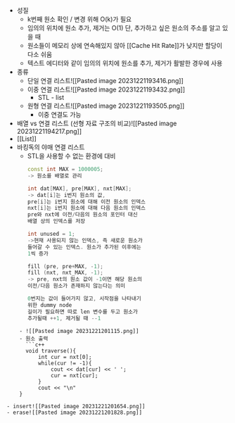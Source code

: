 - 성질
	- k번째 원소 확인 / 변경 위해 O(k)가 필요
	- 임의의 위치에 원소 추가, 제거는 O(1)
	  단, 추가하고 싶은 원소의 주소를 알고 있을 때
	- 원소들이 메모리 상에 연속해있지 않아 [[Cache Hit Rate]]가 낮지만 할당이 다소 쉬움
	- 텍스트 에디터와 같이 임의의 위치에 원소를 추가, 제거가 활발한 경우에 사용
- 종류
	- 단일 연결 리스트![[Pasted image 20231221193416.png]]
	- 이중 연결 리스트![[Pasted image 20231221193432.png]]
		- STL - list
	- 원형 연결 리스트![[Pasted image 20231221193505.png]]
		- 이중 연결도 가능
- 배열 vs 연결 리스트 (선형 자료 구조의 비교)![[Pasted image 20231221194217.png]]
- [[List]]
- 바킹독의 야매 연결 리스트
	- STL을 사용할 수 없는 환경에 대비
	  ```c++
	  const int MAX = 1000005;
	  -> 원소를 배열로 관리
	  
	  int dat[MAX], pre[MAX], nxt[MAX];
	  -> dat[i]는 i번지 원소의 값, 
	  pre[i]는 i번지 원소에 대해 이전 원소의 인덱스
	  nxt[i]는 i번지 원소에 대해 다음 원소의 인덱스
	  pre와 nxt에 이전/다음의 원소의 포인터 대신 
	  배열 상의 인덱스를 저장
	  
	  int unused = 1;
	  ->현재 사용되지 않는 인덱스, 즉 새로운 원소가
	  들어갈 수 있는 인덱스. 원소가 추가된 이후에는
	  1씩 증가
	  
	  fill (pre, pre+MAX, -1);
	  fill (nxt, nxt_MAX, -1);
	  -> pre, nxt의 원소 값이 -1이면 해당 원소의 
	  이전/다음 원소가 존재하지 않는다는 의미
	  
	  0번지는 값이 들어가지 않고, 시작점을 나타내기
	  위한 dummy node
	  길이가 필요하면 따로 len 변수를 두고 원소가
	  추가될때 ++1, 제거될 때 --1
```
	- ![[Pasted image 20231221201115.png]]
	- 원소 출력
	  ```c++
	  void traverse(){
		  int cur = nxt[0];
		  while(cur != -1){
			  cout << dat[cur] << ' ';
			  cur = nxt[cur];
		  }
		  cout << "\n"
	}
```
	- insert![[Pasted image 20231221201654.png]]
	- erase![[Pasted image 20231221201828.png]]
